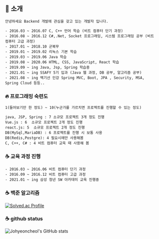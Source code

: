 ## 👋 소개
```
안녕하세요 Backend 개발에 관심을 갖고 있는 개발자 입니다.

- 2016.03 ~ 2016.07 C, C++ 언어 학습 (비트 컴퓨터 단기 과정)
- 2016.08 ~ 2016.12 C#,.Net, Socket 프로그래밍, 시스템 프로그래밍 공부 (비트 컴퓨터 고급 과정)
- 2017.01 ~ 2018.10 군복무
- 2019.01 ~ 2019.02 리눅스 기본 학습
- 2019.03 ~ 2019.06 Java 학습
- 2019.08 ~ 2020.06 HTML, CSS, JavaScript, React 학습
- 2019.09 ~ ing Java, Jsp, Spring 학습중 
- 2021.01 ~ ing SSAFY 5기 입과 (Java 웹 과정, DB 공부, 알고리즘 공부)
- 2021.08 ~ ing 백기선 인강 Spring MVC, Boot, JPA , Security, MSA, Spring Cloud 등등.. 
```

### 🔥 프로그래밍 숙련도
```
1(들어보기만 한 정도) ~ 10(누군가를 가르치면 프로젝트를 진행할 수 있는 정도)

java, JSP, Spring : 7 소규모 프로젝트 3개 정도 진행
Vue.js : 6  소규모 프로젝트 2개 정도 진행
react.js: 5  소규모 프로젝트 2개 정도 진행
DB(MySql,MariaDB) : 6 프로젝트를 진행 시 보통 사용
DB(Redis,Postgre): 4 필요시에만 사용해봄
C, C++, C# : 4 비트 컴퓨터 교욱 때 사용해 봄

```

### ☕ 교육 과정 진행
```
- 2016.03 ~ 2016.06 비트 컴퓨터 단기 과정
- 2016.09 ~ 2016.12 비트 컴퓨터 고급 과정
- 2021.01 ~ ing 삼성 청년 SW 아카데미 교육 진행중
```

### ☕ 백준 알고리즘
[![Solved.ac Profile](http://mazassumnida.wtf/api/v2/generate_badge?boj=qweas46)](https://solved.ac/qweas46/)


### ☕ github status
![Johyeoncheol's GitHub stats](https://github-readme-stats.vercel.app/api?username=johyeoncheol&show_icons=true&theme=radical)
